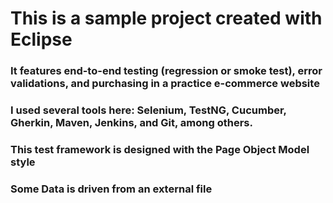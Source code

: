 # This is a sample project created with Eclipse

### It features end-to-end testing (regression or smoke test), error validations, and purchasing in a practice e-commerce website
### I used several tools here: Selenium, TestNG, Cucumber, Gherkin, Maven, Jenkins, and Git, among others.
### This test framework is designed with the Page Object Model style
### Some Data is driven from an external file

